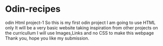 # Odin-recipes
odin Html project-1
So this is my first odin project 
I am going to use HTML only
It will be a very basic website taking inspiration from other projects on the curricullum
I will use Images,Links and no CSS to make this webpage
Thank you, hope you like my submission.